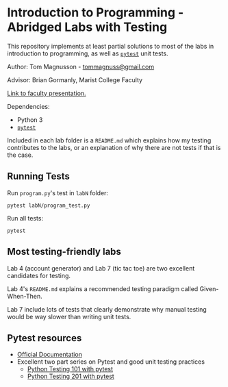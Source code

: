 # Introduction to Programming - Abridged Labs with Testing

This repository implements at least partial solutions to most of the labs in introduction to programming, as well as [`pytest`](https://docs.pytest.org/en/latest/) unit tests.

Author: Tom Magnusson - tommagnuss@gmail.com

Advisor: Brian Gormanly, Marist College Faculty

[Link to faculty presentation.](https://docs.google.com/presentation/d/1kvOafRDK2_6SGJ9UlAbz8C6-oJzBAdOrugjiGcc0nz8)

Dependencies:
 - Python 3
 - [`pytest`](https://docs.pytest.org/en/latest/getting-started.html)

Included in each lab folder is a `README.md` which explains how my testing contributes to the labs, or an explanation of why there are not tests if that is the case.

## Running Tests

Run `program.py`'s test in `labN` folder:
```
pytest labN/program_test.py
```

Run all tests:
```
pytest
```

## Most testing-friendly labs

Lab 4 (account generator) and Lab 7 (tic tac toe) are two excellent candidates for testing.

Lab 4's `README.md` explains a recommended testing paradigm called Given-When-Then.

Lab 7 include lots of tests that clearly demonstrate why manual testing would be way slower than writing unit tests.

## Pytest resources

 - [Official Documentation](https://docs.pytest.org/en/latest/getting-started.html)
 - Excellent two part series on Pytest and good unit testing practices
    - [Python Testing 101 with pytest](https://youtu.be/etosV2IWBF0)
    - [Python Testing 201 with pytest](https://youtu.be/fv259R38gqc)
